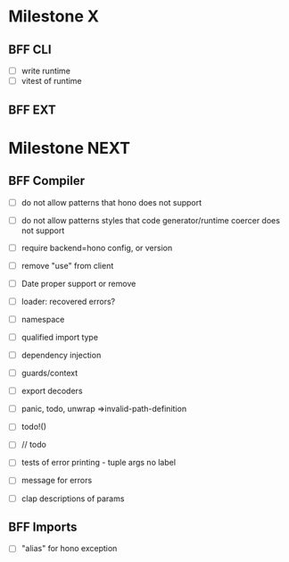 # Milestone X

## BFF CLI

- [ ] write runtime
- [ ] vitest of runtime

## BFF EXT

# Milestone NEXT

## BFF Compiler

- [ ] do not allow patterns that hono does not support
- [ ] do not allow patterns styles that code generator/runtime coercer does not support
- [ ] require backend=hono config, or version
- [ ] remove "use" from client

- [ ] Date proper support or remove

- [ ] loader: recovered errors?

- [ ] namespace
- [ ] qualified import type

- [ ] dependency injection
- [ ] guards/context
- [ ] export decoders

- [ ] panic, todo, unwrap =>invalid-path-definition
- [ ] todo!()
- [ ] // todo
- [ ] tests of error printing - tuple args no label

- [ ] message for errors
- [ ] clap descriptions of params

## BFF Imports

- [ ] "alias" for hono exception
